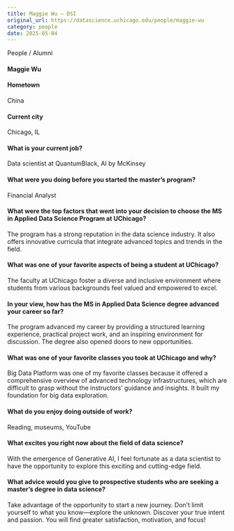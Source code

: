 ```yaml
---
title: Maggie Wu – DSI
original_url: https://datascience.uchicago.edu/people/maggie-wu
category: people
date: 2025-05-04
---
```


People / Alumni

#### Maggie Wu

#### Hometown

China

#### Current city

Chicago, IL

#### What is your current job?

Data scientist at QuantumBlack, AI by McKinsey

#### What were you doing before you started the master’s program?

Financial Analyst

#### What were the top factors that went into your decision to choose the MS in Applied Data Science Program at UChicago?

The program has a strong reputation in the data science industry. It also offers innovative curricula that integrate advanced topics and trends in the field.

#### What was one of your favorite aspects of being a student at UChicago?

The faculty at UChicago foster a diverse and inclusive environment where students from various backgrounds feel valued and empowered to excel.

#### In your view, how has the MS in Applied Data Science degree advanced your career so far?

The program advanced my career by providing a structured learning experience, practical project work, and an inspiring environment for discussion. The degree also opened doors to new opportunities.

#### What was one of your favorite classes you took at UChicago and why?

Big Data Platform was one of my favorite classes because it offered a comprehensive overview of advanced technology infrastructures, which are difficult to grasp without the instructors’ guidance and insights. It built my foundation for big data exploration.

#### What do you enjoy doing outside of work?

Reading, museums, YouTube

#### What excites you right now about the field of data science?

With the emergence of Generative AI, I feel fortunate as a data scientist to have the opportunity to explore this exciting and cutting-edge field.

#### What advice would you give to prospective students who are seeking a master’s degree in data science?

Take advantage of the opportunity to start a new journey. Don’t limit yourself to what you know—explore the unknown. Discover your true intent and passion. You will find greater satisfaction, motivation, and focus!
